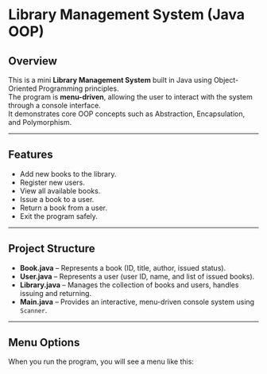 # Library Management System (Java OOP)

## Overview
This is a mini **Library Management System** built in Java using Object-Oriented Programming principles.  
The program is **menu-driven**, allowing the user to interact with the system through a console interface.  
It demonstrates core OOP concepts such as Abstraction, Encapsulation, and Polymorphism.

---

## Features
- Add new books to the library.
- Register new users.
- View all available books.
- Issue a book to a user.
- Return a book from a user.
- Exit the program safely.

---

## Project Structure
- **Book.java** – Represents a book (ID, title, author, issued status).  
- **User.java** – Represents a user (user ID, name, and list of issued books).  
- **Library.java** – Manages the collection of books and users, handles issuing and returning.  
- **Main.java** – Provides an interactive, menu-driven console system using `Scanner`.

---

## Menu Options
When you run the program, you will see a menu like this:

